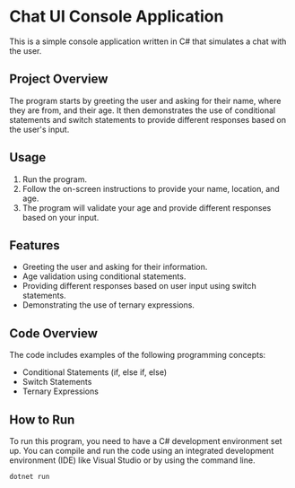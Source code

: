 # Chat UI Console Application

This is a simple console application written in C# that simulates a chat with the user.

## Project Overview

The program starts by greeting the user and asking for their name, where they are from, and their age. It then demonstrates the use of conditional statements and switch statements to provide different responses based on the user's input.

## Usage

1. Run the program.
2. Follow the on-screen instructions to provide your name, location, and age.
3. The program will validate your age and provide different responses based on your input.

## Features

- Greeting the user and asking for their information.
- Age validation using conditional statements.
- Providing different responses based on user input using switch statements.
- Demonstrating the use of ternary expressions.

## Code Overview

The code includes examples of the following programming concepts:

- Conditional Statements (if, else if, else)
- Switch Statements
- Ternary Expressions

## How to Run

To run this program, you need to have a C# development environment set up. You can compile and run the code using an integrated development environment (IDE) like Visual Studio or by using the command line.

```bash
dotnet run